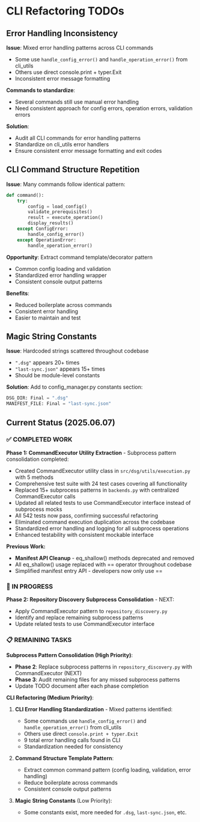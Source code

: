 <!--
Author: PB & Claude
Maintainer: PB
Original date: 2025.06.02
License: (c) HRDAG, 2025, GPL-2 or newer

------
docs/cli-refactoring-todos.md
-->

# CLI Refactoring TODOs

## Error Handling Inconsistency

**Issue**: Mixed error handling patterns across CLI commands
- Some use `handle_config_error()` and `handle_operation_error()` from cli_utils
- Others use direct console.print + typer.Exit
- Inconsistent error message formatting

**Commands to standardize**:
- Several commands still use manual error handling
- Need consistent approach for config errors, operation errors, validation errors

**Solution**: 
- Audit all CLI commands for error handling patterns
- Standardize on cli_utils error handlers
- Ensure consistent error message formatting and exit codes

## CLI Command Structure Repetition

**Issue**: Many commands follow identical pattern:
```python
def command():
    try:
        config = load_config()
        validate_prerequisites() 
        result = execute_operation()
        display_results()
    except ConfigError:
        handle_config_error()
    except OperationError:
        handle_operation_error()
```

**Opportunity**: Extract command template/decorator pattern
- Common config loading and validation
- Standardized error handling wrapper
- Consistent console output patterns

**Benefits**:
- Reduced boilerplate across commands
- Consistent error handling
- Easier to maintain and test

## Magic String Constants

**Issue**: Hardcoded strings scattered throughout codebase
- `".dsg"` appears 20+ times
- `"last-sync.json"` appears 15+ times  
- Should be module-level constants

**Solution**: Add to config_manager.py constants section:
```python
DSG_DIR: Final = ".dsg"
MANIFEST_FILE: Final = "last-sync.json"
```

## Current Status (2025.06.07)

### ✅ COMPLETED WORK

**Phase 1: CommandExecutor Utility Extraction** - Subprocess pattern consolidation completed:
- Created CommandExecutor utility class in `src/dsg/utils/execution.py` with 5 methods
- Comprehensive test suite with 24 test cases covering all functionality
- Replaced 15+ subprocess patterns in `backends.py` with centralized CommandExecutor calls
- Updated all related tests to use CommandExecutor interface instead of subprocess mocks
- All 542 tests now pass, confirming successful refactoring
- Eliminated command execution duplication across the codebase
- Standardized error handling and logging for all subprocess operations
- Enhanced testability with consistent mockable interface

**Previous Work:**
- **Manifest API Cleanup** - eq_shallow() methods deprecated and removed
- All eq_shallow() usage replaced with == operator throughout codebase
- Simplified manifest entry API - developers now only use ==

### 🔄 IN PROGRESS
**Phase 2: Repository Discovery Subprocess Consolidation** - NEXT:
- Apply CommandExecutor pattern to `repository_discovery.py`
- Identify and replace remaining subprocess patterns
- Update related tests to use CommandExecutor interface

### 📋 REMAINING TASKS

**Subprocess Pattern Consolidation (High Priority)**:
- **Phase 2**: Replace subprocess patterns in `repository_discovery.py` with CommandExecutor (NEXT)
- **Phase 3**: Audit remaining files for any missed subprocess patterns
- Update TODO document after each phase completion

**CLI Refactoring (Medium Priority)**:
1. **CLI Error Handling Standardization** - Mixed patterns identified:
   - Some commands use `handle_config_error()` and `handle_operation_error()` from cli_utils
   - Others use direct `console.print + typer.Exit`
   - 9 total error handling calls found in CLI
   - Standardization needed for consistency

2. **Command Structure Template Pattern**:
   - Extract common command pattern (config loading, validation, error handling)
   - Reduce boilerplate across commands
   - Consistent console output patterns

3. **Magic String Constants** (Low Priority):
   - Some constants exist, more needed for `.dsg`, `last-sync.json`, etc.
